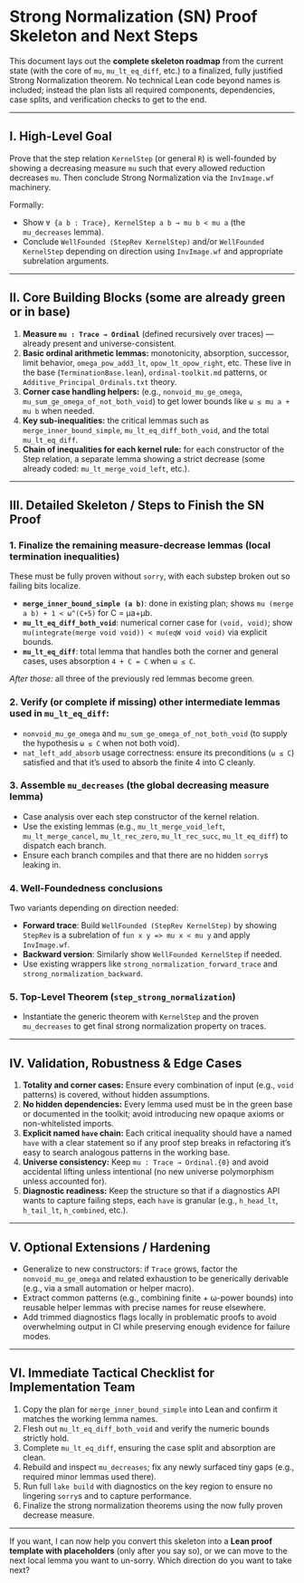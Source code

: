 # Strong Normalization (SN) Proof Skeleton and Next Steps

This document lays out the **complete skeleton roadmap** from the current state (with the core of `mu`, `mu_lt_eq_diff`, etc.) to a finalized, fully justified Strong Normalization theorem. No technical Lean code beyond names is included; instead the plan lists all required components, dependencies, case splits, and verification checks to get to the end.

---

## I. High-Level Goal
Prove that the step relation `KernelStep` (or general `R`) is well-founded by showing a decreasing measure `mu` such that every allowed reduction decreases `mu`. Then conclude Strong Normalization via the `InvImage.wf` machinery.

Formally:
- Show `∀ {a b : Trace}, KernelStep a b → mu b < mu a` (the `mu_decreases` lemma).  
- Conclude `WellFounded (StepRev KernelStep)` and/or `WellFounded KernelStep` depending on direction using `InvImage.wf` and appropriate subrelation arguments.

---

## II. Core Building Blocks (some are already green or in base)
1. **Measure `mu : Trace → Ordinal`** (defined recursively over traces) — already present and universe-consistent.  
2. **Basic ordinal arithmetic lemmas:** monotonicity, absorption, successor, limit behavior, `omega_pow_add3_lt`, `opow_lt_opow_right`, etc. These live in the base (`TerminationBase.lean`), `ordinal-toolkit.md` patterns, or `Additive_Principal_Ordinals.txt` theory.  
3. **Corner case handling helpers:** (e.g., `nonvoid_mu_ge_omega`, `mu_sum_ge_omega_of_not_both_void`) to get lower bounds like `ω ≤ mu a + mu b` when needed.  
4. **Key sub-inequalities:** the critical lemmas such as `merge_inner_bound_simple`, `mu_lt_eq_diff_both_void`, and the total `mu_lt_eq_diff`.  
5. **Chain of inequalities for each kernel rule:** for each constructor of the Step relation, a separate lemma showing a strict decrease (some already coded: `mu_lt_merge_void_left`, etc.).  

---

## III. Detailed Skeleton / Steps to Finish the SN Proof

### 1. Finalize the remaining measure-decrease lemmas (local termination inequalities)
These must be fully proven without `sorry`, with each substep broken out so failing bits localize.

- **`merge_inner_bound_simple (a b)`**: done in existing plan; shows `mu (merge a b) + 1 < ω^(C+5)` for C = μa+μb.  
- **`mu_lt_eq_diff_both_void`**: numerical corner case for `(void, void)`; show `mu(integrate(merge void void)) < mu(eqW void void)` via explicit bounds.  
- **`mu_lt_eq_diff`**: total lemma that handles both the corner and general cases, uses absorption `4 + C = C` when `ω ≤ C`.  

*After those:* all three of the previously red lemmas become green.  

### 2. Verify (or complete if missing) other intermediate lemmas used in `mu_lt_eq_diff`:
- `nonvoid_mu_ge_omega` and `mu_sum_ge_omega_of_not_both_void` (to supply the hypothesis `ω ≤ C` when not both void).  
- `nat_left_add_absorb` usage correctness: ensure its preconditions (`ω ≤ C`) satisfied and that it’s used to absorb the finite 4 into C cleanly.  

### 3. Assemble `mu_decreases` (the global decreasing measure lemma)
- Case analysis over each step constructor of the kernel relation.  
- Use the existing lemmas (e.g., `mu_lt_merge_void_left`, `mu_lt_merge_cancel`, `mu_lt_rec_zero`, `mu_lt_rec_succ`, `mu_lt_eq_diff`) to dispatch each branch.  
- Ensure each branch compiles and that there are no hidden `sorry`s leaking in.  

### 4. Well-Foundedness conclusions
Two variants depending on direction needed:
- **Forward trace**: Build `WellFounded (StepRev KernelStep)` by showing `StepRev` is a subrelation of `fun x y => mu x < mu y` and apply `InvImage.wf`.  
- **Backward version**: Similarly show `WellFounded KernelStep` if needed.  
- Use existing wrappers like `strong_normalization_forward_trace` and `strong_normalization_backward`.  

### 5. Top-Level Theorem (`step_strong_normalization`)
- Instantiate the generic theorem with `KernelStep` and the proven `mu_decreases` to get final strong normalization property on traces.  

---

## IV. Validation, Robustness & Edge Cases
1. **Totality and corner cases:** Ensure every combination of input (e.g., `void` patterns) is covered, without hidden assumptions.  
2. **No hidden dependencies:** Every lemma used must be in the green base or documented in the toolkit; avoid introducing new opaque axioms or non-whitelisted imports.  
3. **Explicit named `have` chain:** Each critical inequality should have a named `have` with a clear statement so if any proof step breaks in refactoring it’s easy to search analogous patterns in the working base.  
4. **Universe consistency:** Keep `mu : Trace → Ordinal.{0}` and avoid accidental lifting unless intentional (no new universe polymorphism unless accounted for).  
5. **Diagnostic readiness:** Keep the structure so that if a diagnostics API wants to capture failing steps, each `have` is granular (e.g., `h_head_lt`, `h_tail_lt`, `h_combined`, etc.).  

---

## V. Optional Extensions / Hardening
- Generalize to new constructors: if `Trace` grows, factor the `nonvoid_mu_ge_omega` and related exhaustion to be generically derivable (e.g., via a small automation or helper macro).  
- Extract common patterns (e.g., combining finite + ω-power bounds) into reusable helper lemmas with precise names for reuse elsewhere.  
- Add trimmed diagnostics flags locally in problematic proofs to avoid overwhelming output in CI while preserving enough evidence for failure modes.  

---

## VI. Immediate Tactical Checklist for Implementation Team
1. Copy the plan for `merge_inner_bound_simple` into Lean and confirm it matches the working lemma names.  
2. Flesh out `mu_lt_eq_diff_both_void` and verify the numeric bounds strictly hold.  
3. Complete `mu_lt_eq_diff`, ensuring the case split and absorption are clean.  
4. Rebuild and inspect `mu_decreases`; fix any newly surfaced tiny gaps (e.g., required minor lemmas used there).  
5. Run full `lake build` with diagnostics on the key region to ensure no lingering `sorry`s and to capture performance.  
6. Finalize the strong normalization theorems using the now fully proven decrease measure.  

---

If you want, I can now help you convert this skeleton into a **Lean proof template with placeholders** (only after you say so), or we can move to the next local lemma you want to un-sorry. Which direction do you want to take next?

